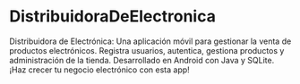 # DistribuidoraDeElectronica
Distribuidora de Electrónica: Una aplicación móvil para gestionar la venta de productos electrónicos. Registra usuarios, autentica, gestiona productos y administración de la tienda. Desarrollado en Android con Java y SQLite. ¡Haz crecer tu negocio electrónico con esta app!
